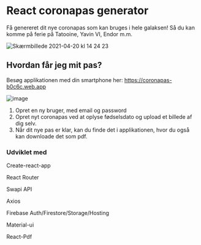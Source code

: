# React coronapas generator

Få genereret dit nye coronapas som kan bruges i hele galaksen! Så du kan komme på ferie på Tatooine, Yavin VI, Endor m.m.

![Skærmbillede 2021-04-20 kl  14 24 23](https://user-images.githubusercontent.com/57637214/115395411-2462c400-a1e4-11eb-86bc-5d89dfd95278.png)


## Hvordan får jeg mit pas?

Besøg applikationen med din smartphone her: https://coronapas-b0c6c.web.app

![image](https://user-images.githubusercontent.com/57637214/115185276-ce0c5d00-a0df-11eb-8e36-d39ef86d6331.png)



1. Opret en ny bruger, med email og password
2. Opret nyt coronapas ved at oplyse fødselsdato og upload et billede af dig selv.
3. Når dit nye pas er klar, kan du finde det i applikationen, hvor du også kan downloade det som pdf.

### Udviklet med

Create-react-app

React Router

Swapi API

Axios

Firebase Auth/Firestore/Storage/Hosting

Material-ui

React-Pdf


